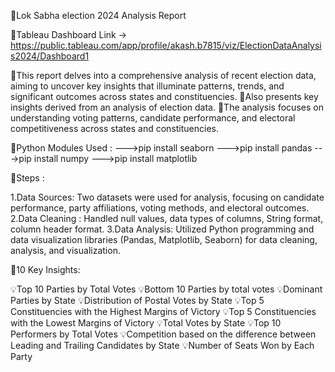 🔗Lok Sabha election 2024 Analysis Report

🔗Tableau Dashboard Link ->
https://public.tableau.com/app/profile/akash.b7815/viz/ElectionDataAnalysis2024/Dashboard1

🚀This report delves into a comprehensive analysis of recent election data, aiming to uncover key insights that illuminate patterns, trends, and significant outcomes across states and constituencies.
🚀Also presents key insights derived from an analysis of election data.
🚀The analysis focuses on understanding voting patterns, candidate performance, and electoral competitiveness across states and constituencies.

🔗Python Modules Used :
--->pip install seaborn
--->pip install pandas
--->pip install numpy
--->pip install matplotlib

🔗Steps :

1.Data Sources: Two datasets were used for analysis, focusing on candidate performance, party affiliations, voting methods, and electoral outcomes.
2.Data Cleaning : Handled null values, data types of columns, String format, column header format.
3.Data Analysis: Utilized Python programming and data visualization libraries (Pandas, Matplotlib, Seaborn) for data cleaning, analysis, and visualization.

🔗10 Key Insights:

  💡Top 10 Parties by Total Votes
  💡Bottom 10 Parties by total votes
  💡Dominant Parties by State
  💡Distribution of Postal Votes by State
  💡Top 5 Constituencies with the Highest Margins of Victory
  💡Top 5 Constituencies with the Lowest Margins of Victory
  💡Total Votes by State
  💡Top 10 Performers by Total Votes
  💡Competition based on the difference between Leading and Trailing Candidates by State
  💡Number of Seats Won by Each Party
  
